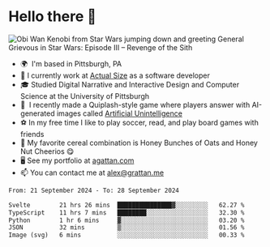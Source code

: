 <!--
**GameDog9988/GameDog9988** is a ✨ _special_ ✨ repository because its `README.md` (this file) appears on your GitHub profile.

Here are some ideas to get you started:

- 🔭 I’m currently working on ...
- 🌱 I’m currently learning ...
- 👯 I’m looking to collaborate on ...
- 🤔 I’m looking for help with ...
- 💬 Ask me about ...
- 📫 How to reach me: ...
- 😄 Pronouns: ...
- ⚡ Fun fact: ...
-->



Hello there 👋
==================================

![Obi Wan Kenobi from Star Wars jumping down and greeting General Grievous in Star Wars: Episode III – Revenge of the Sith](https://github.com/agrattan0820/agrattan0820/assets/51346343/689e56eb-29be-46a5-a079-28ea727b5f7e)


- 🌍  I'm based in Pittsburgh, PA
- 🔭  I currently work at [Actual Size](https://actualsize.com/) as a software developer
- 🎓  Studied Digital Narrative and Interactive Design and Computer Science at the University of Pittsburgh
- 👾  I recently made a Quiplash-style game where players answer with AI-generated images called [Artificial Unintelligence](https://github.com/agrattan0820/artificial-unintelligence)
- ⚽  In my free time I like to play soccer, read, and play board games with friends
- 🥣  My favorite cereal combination is Honey Bunches of Oats and Honey Nut Cheerios 😋
- 🖥️  See my portfolio at [agattan.com](http://agrattan.com/)
- 📫  You can contact me at [alex@grattan.me](mailto:alex@grattan.me)

<!--START_SECTION:waka-->

```txt
From: 21 September 2024 - To: 28 September 2024

Svelte        21 hrs 26 mins  ███████████████▓░░░░░░░░░   62.27 %
TypeScript    11 hrs 7 mins   ████████░░░░░░░░░░░░░░░░░   32.30 %
Python        1 hr 6 mins     ▓░░░░░░░░░░░░░░░░░░░░░░░░   03.20 %
JSON          32 mins         ▒░░░░░░░░░░░░░░░░░░░░░░░░   01.56 %
Image (svg)   6 mins          ░░░░░░░░░░░░░░░░░░░░░░░░░   00.33 %
```

<!--END_SECTION:waka-->
